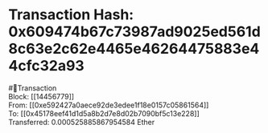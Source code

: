 
Transaction Hash: 0x609474b67c73987ad9025ed561d8c63e2c62e4465e46264475883e44cfc32a93
====================================================================================
  
#💸Transaction  
Block: [[14456779]]  
From: [[0xe592427a0aece92de3edee1f18e0157c05861564]]  
To: [[0x45178eef41d1d5a8b2d7e8d02b7090bf5c13e228]]  
Transferred: 0.000525885867954584 Ether